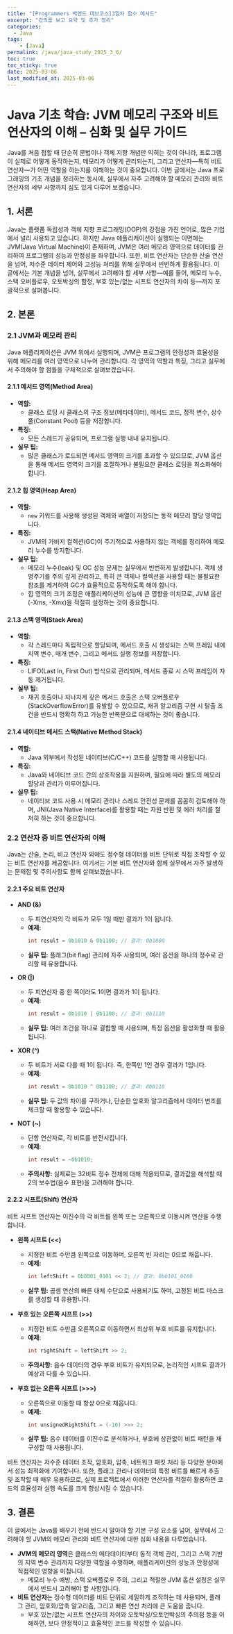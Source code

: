 ```yaml
---
title: "[Programmers 백엔드 데브코스]3일차 함수 메서드"
excerpt: "강의를 보고 요약 및 추가 정리"
categories:
  - Java
tags:
    - [Java]
permalink: /java/java_study_2025_3_6/
toc: true
toc_sticky: true
date: 2025-03-06
last_modified_at: 2025-03-06
---
```


# Java 기초 학습: JVM 메모리 구조와 비트 연산자의 이해 – 심화 및 실무 가이드

Java를 처음 접할 때 단순히 문법이나 객체 지향 개념만 익히는 것이 아니라, 프로그램이 실제로 어떻게 동작하는지, 메모리가 어떻게 관리되는지, 그리고 연산자—특히 비트 연산자—가 어떤 역할을 하는지를 이해하는 것이 중요합니다. 이번 글에서는 Java 프로그래밍의 기초 개념을 정리하는 동시에, 실무에서 자주 고려해야 할 메모리 관리와 비트 연산자의 세부 사항까지 심도 있게 다루어 보겠습니다.

## 1. 서론

Java는 플랫폼 독립성과 객체 지향 프로그래밍(OOP)의 강점을 가진 언어로, 많은 기업에서 널리 사용되고 있습니다. 하지만 Java 애플리케이션이 실행되는 이면에는 JVM(Java Virtual Machine)이 존재하며, JVM은 여러 메모리 영역으로 데이터를 관리하여 프로그램의 성능과 안정성을 좌우합니다. 또한, 비트 연산자는 단순한 산술 연산을 넘어, 저수준 데이터 제어와 고성능 처리를 위해 실무에서 빈번하게 활용됩니다. 이 글에서는 기본 개념을 넘어, 실무에서 고려해야 할 세부 사항—예를 들어, 메모리 누수, 스택 오버플로우, 오토박싱의 함정, 부호 있는/없는 시프트 연산자의 차이 등—까지 포괄적으로 살펴봅니다.

## 2. 본론

### 2.1 JVM과 메모리 관리

Java 애플리케이션은 JVM 위에서 실행되며, JVM은 프로그램의 안정성과 효율성을 위해 메모리를 여러 영역으로 나누어 관리합니다. 각 영역의 역할과 특징, 그리고 실무에서 주의해야 할 점들을 구체적으로 살펴보겠습니다.

#### 2.1.1 메서드 영역(Method Area)
- **역할:**
  - 클래스 로딩 시 클래스의 구조 정보(메타데이터), 메서드 코드, 정적 변수, 상수 풀(Constant Pool) 등을 저장합니다.
- **특징:**
  - 모든 스레드가 공유되며, 프로그램 실행 내내 유지됩니다.
- **실무 팁:**
  - 많은 클래스가 로드되면 메서드 영역의 크기를 초과할 수 있으므로, JVM 옵션을 통해 메서드 영역의 크기를 조절하거나 불필요한 클래스 로딩을 최소화해야 합니다.

#### 2.1.2 힙 영역(Heap Area)
- **역할:**
  - `new` 키워드를 사용해 생성된 객체와 배열이 저장되는 동적 메모리 할당 영역입니다.
- **특징:**
  - JVM의 가비지 컬렉션(GC)이 주기적으로 사용하지 않는 객체를 정리하여 메모리 누수를 방지합니다.
- **실무 팁:**
  - 메모리 누수(leak) 및 GC 성능 문제는 실무에서 빈번하게 발생합니다. 객체 생명주기를 주의 깊게 관리하고, 특히 큰 객체나 컬렉션을 사용할 때는 불필요한 참조를 제거하여 GC가 효율적으로 동작하도록 해야 합니다.
  - 힙 영역의 크기 조정은 애플리케이션의 성능에 큰 영향을 미치므로, JVM 옵션(-Xms, -Xmx)을 적절히 설정하는 것이 중요합니다.

#### 2.1.3 스택 영역(Stack Area)
- **역할:**
  - 각 스레드마다 독립적으로 할당되며, 메서드 호출 시 생성되는 스택 프레임 내에 지역 변수, 매개 변수, 그리고 메서드 실행 정보를 저장합니다.
- **특징:**
  - LIFO(Last In, First Out) 방식으로 관리되며, 메서드 종료 시 스택 프레임이 자동 제거됩니다.
- **실무 팁:**
  - 재귀 호출이나 지나치게 깊은 메서드 호출은 스택 오버플로우(StackOverflowError)를 유발할 수 있으므로, 재귀 알고리즘 구현 시 탈출 조건을 반드시 명확히 하고 가능한 반복문으로 대체하는 것이 좋습니다.

#### 2.1.4 네이티브 메서드 스택(Native Method Stack)
- **역할:**
  - Java 외부에서 작성된 네이티브(C/C++) 코드를 실행할 때 사용됩니다.
- **특징:**
  - Java와 네이티브 코드 간의 상호작용을 지원하며, 필요에 따라 별도의 메모리 할당과 관리가 이루어집니다.
- **실무 팁:**
  - 네이티브 코드 사용 시 메모리 관리나 스레드 안전성 문제를 꼼꼼히 검토해야 하며, JNI(Java Native Interface)를 활용할 때는 자원 반환 및 에러 처리를 철저히 하는 것이 중요합니다.

### 2.2 연산자 중 비트 연산자의 이해

Java는 산술, 논리, 비교 연산자 외에도 정수형 데이터를 비트 단위로 직접 조작할 수 있는 비트 연산자를 제공합니다. 여기서는 기본 비트 연산자와 함께 실무에서 자주 발생하는 문제점 및 주의사항도 함께 살펴보겠습니다.

#### 2.2.1 주요 비트 연산자
- **AND (&)**
  - 두 피연산자의 각 비트가 모두 1일 때만 결과가 1이 됩니다.
  - **예제:**
    ```java
    int result = 0b1010 & 0b1100; // 결과: 0b1000
    ```
  - **실무 팁:** 플래그(bit flag) 관리에 자주 사용되며, 여러 옵션을 하나의 정수로 관리할 때 유용합니다.

- **OR (|)**
  - 두 피연산자 중 한 쪽이라도 1이면 결과가 1이 됩니다.
  - **예제:**
    ```java
    int result = 0b1010 | 0b1100; // 결과: 0b1110
    ```
  - **실무 팁:** 여러 조건을 하나로 결합할 때 사용되며, 특정 옵션을 활성화할 때 활용됩니다.

- **XOR (^)**
  - 두 비트가 서로 다를 때 1이 됩니다. 즉, 한쪽만 1인 경우 결과가 1입니다.
  - **예제:**
    ```java
    int result = 0b1010 ^ 0b1100; // 결과: 0b0110
    ```
  - **실무 팁:** 두 값의 차이를 구하거나, 단순한 암호화 알고리즘에서 데이터 변조를 체크할 때 활용할 수 있습니다.

- **NOT (~)**
  - 단항 연산자로, 각 비트를 반전시킵니다.
  - **예제:**
    ```java
    int result = ~0b1010;
    ```
  - **주의사항:** 실제로는 32비트 정수 전체에 대해 적용되므로, 결과값을 해석할 때 2의 보수법(음수 표현)을 고려해야 합니다.

#### 2.2.2 시프트(Shift) 연산자
비트 시프트 연산자는 이진수의 각 비트를 왼쪽 또는 오른쪽으로 이동시켜 연산을 수행합니다.

- **왼쪽 시프트 (<<)**
  - 지정한 비트 수만큼 왼쪽으로 이동하며, 오른쪽 빈 자리는 0으로 채웁니다.
  - **예제:**
    ```java
    int leftShift = 0b0001_0101 << 2; // 결과: 0b0101_0100
    ```
  - **실무 팁:** 곱셈 연산의 빠른 대체 수단으로 사용되기도 하며, 고정된 비트 마스크를 생성할 때 유용합니다.

- **부호 있는 오른쪽 시프트 (>>)**
  - 지정한 비트 수만큼 오른쪽으로 이동하면서 최상위 부호 비트를 유지합니다.
  - **예제:**
    ```java
    int rightShift = leftShift >> 2;
    ```
  - **주의사항:** 음수 데이터의 경우 부호 비트가 유지되므로, 논리적인 시프트 결과가 예상과 다를 수 있습니다.

- **부호 없는 오른쪽 시프트 (>>>)**
  - 오른쪽으로 이동할 때 항상 0으로 채웁니다.
  - **예제:**
    ```java
    int unsignedRightShift = (-10) >>> 2;
    ```
  - **실무 팁:** 음수 데이터를 이진수로 분석하거나, 부호에 상관없이 비트 패턴을 재구성할 때 사용됩니다.

비트 연산자는 저수준 데이터 조작, 암호화, 압축, 네트워크 패킷 처리 등 다양한 분야에서 성능 최적화에 기여합니다. 또한, 플래그 관리나 데이터의 특정 비트를 빠르게 추출 및 조작할 때 매우 유용하므로, 실제 프로젝트에서 이러한 연산자를 적절히 활용하면 코드의 효율성과 실행 속도를 크게 향상시킬 수 있습니다.

## 3. 결론

이 글에서는 Java를 배우기 전에 반드시 알아야 할 기본 구성 요소를 넘어, 실무에서 고려해야 할 JVM의 메모리 관리와 비트 연산자에 대한 심화 내용을 다루었습니다.

- **JVM의 메모리 영역**은 클래스의 메타데이터부터 동적 객체 관리, 그리고 스택 기반의 지역 변수 관리까지 다양한 역할을 수행하며, 애플리케이션의 성능과 안정성에 직접적인 영향을 미칩니다.  
  - 메모리 누수 예방, 스택 오버플로우 주의, 그리고 적절한 JVM 옵션 설정은 실무에서 반드시 고려해야 할 사항입니다.
- **비트 연산자**는 정수형 데이터를 비트 단위로 세밀하게 조작하는 데 사용되며, 플래그 관리, 암호화/압축 알고리즘, 그리고 빠른 연산 처리에 큰 도움을 줍니다.  
  - 부호 있는/없는 시프트 연산자의 차이와 오토박싱/오토언박싱의 주의점 등을 이해하면, 보다 안정적이고 효율적인 코드를 작성할 수 있습니다.

